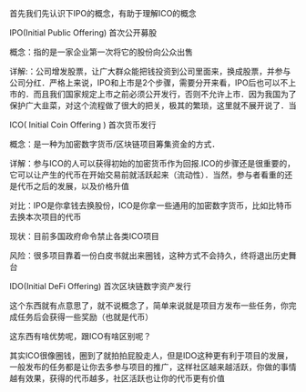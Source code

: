首先我们先认识下IPO的概念，有助于理解ICO的概念

IPO(Initial Public Offering) 首次公开募股

概念：指的是一家企业第一次将它的股份向公众出售

详解:：公司增发股票，让广大群众能把钱投资到公司里面来，换成股票，并参与公司分红．严格上来说，IPO和上市是2个步骤，需要分开来看，IPO后也可以不上市的．而且我们国家规定上市之前必须公开发行，否则不允许上市．因为我国为了保护广大韭菜，对这个流程做了很大的把关，极其的繁琐，这里就不展开说了．当



ICO( Initial Coin Offering ) 首次货币发行

概念：是一种为加密数字货币/区块链项目筹集资金的方式．

详解：参与ICO的人可以获得初始的加密货币作为回报.ICO的步骤还是很重要的，它可以让产生的代币在开始交易前就活跃起来（流动性）．当然，参与者看重的还是代币之后的发展，以及价格升值

对比：IPO是你拿钱去换股份，ICO是你拿一些通用的加密数字货币，比如比特币去换本次项目的代币

现状：目前多国政府命令禁止各类ICO项目

风险：很多项目靠着一份白皮书就出来圈钱，这种方式不会持久，终将退出历史舞台



IDO(Initial  DeFi Offering) 首次区块链数字资产发行

这个东西就有点意思了，就不说概念了，简单来说就是项目方发布一些任务，你完成任务后会获得一些奖励（也就是代币）

这东西有啥优势呢，跟ICO有啥区别呢？

其实ICO很像圈钱，圈到了就拍拍屁股走人，但是IDO这种更有利于项目的发展，一般发布的任务都是让你去多参与项目的推广，这样社区越来越活跃，你做的事情越有效果，获得的代币越多，社区活跃也让你的代币更有价值


